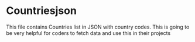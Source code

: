# Countriesjson
This file contains Countries list in JSON with country codes. This is going to be very helpful for coders to fetch data and use this in their projects

